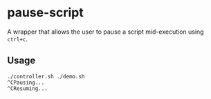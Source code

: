 # pause-script

A wrapper that allows the user to pause a script mid-execution using `ctrl+c`. 

## Usage
```
./controller.sh ./demo.sh
^CPausing...
^CResuming...
```